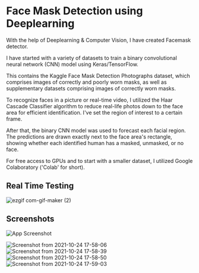 # Face Mask Detection using Deeplearning

With the help of Deeplearning & Computer Vision, I have created Facemask detector.

I have started with a variety of datasets to train a binary convolutional neural network (CNN) model using Keras/TensorFlow.

This contains the Kaggle Face Mask Detection Photographs dataset, which comprises images of correctly and poorly worn masks, as well as supplementary datasets comprising images of correctly worn masks.

To recognize faces in a picture or real-time video, I utilized the Haar Cascade Classifier algorithm to reduce real-life photos down to the face area for efficient identification. I've set the region of interest to a certain frame.

After that, the binary CNN model was used to forecast each facial region. The predictions are drawn exactly next to the face area's rectangle, showing whether each identified human has a masked, unmasked, or no face.

For free access to GPUs and to start with a smaller dataset, I utilized Google Colaboratory ('Colab' for short).

## Real Time Testing
![ezgif com-gif-maker (2)](https://user-images.githubusercontent.com/60286504/138593191-9e4c6952-d3d4-4706-9bef-d2f6b8dfd67d.gif)

## Screenshots

![App Screenshot](https://via.placeholder.com/468x300?text=App+Screenshot+Here)

![Screenshot from 2021-10-24 17-58-06](https://user-images.githubusercontent.com/60286504/138593613-82e1244f-8234-4e46-a68d-4527212074a8.png)
![Screenshot from 2021-10-24 17-58-39](https://user-images.githubusercontent.com/60286504/138593635-87bff647-ee75-43c7-903f-893f54f00efe.png)
![Screenshot from 2021-10-24 17-58-50](https://user-images.githubusercontent.com/60286504/138593639-be7e4606-1224-4731-9e9c-22ad0272bfb4.png)
![Screenshot from 2021-10-24 17-59-03](https://user-images.githubusercontent.com/60286504/138593640-5598425e-ad84-4ee2-a7dd-768cdf73479f.png)

